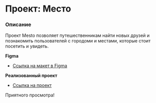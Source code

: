 # Проект: Место

### Описание
Проект Mesto позволяет путешественникам найти новых друзей и познакомить пользователей с городоми и местами, которые стоит посетить и увидеть.


**Figma**

* [Ссылка на макет в Figma](https://www.figma.com/file/2cn9N9jSkmxD84oJik7xL7/JavaScript.-Sprint-4?node-id=0%3A1)


**Реализованный проект**

* [Ссылка на проект](https://yuliya-sinitskaya.github.io/mesto/)

Приятного просмотра!
